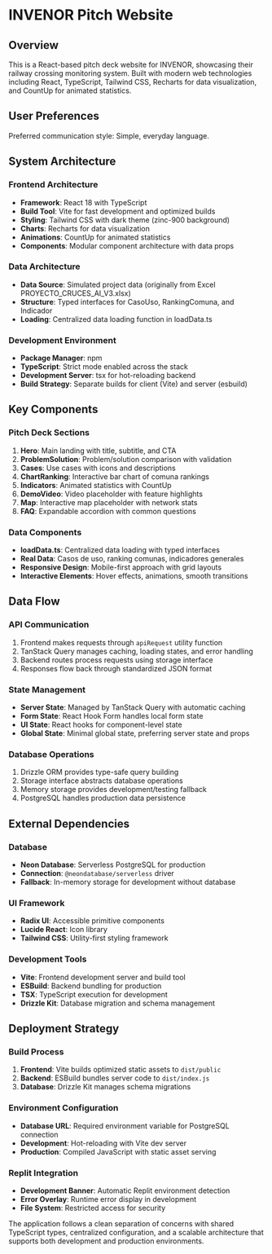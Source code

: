 # INVENOR Pitch Website

## Overview

This is a React-based pitch deck website for INVENOR, showcasing their railway crossing monitoring system. Built with modern web technologies including React, TypeScript, Tailwind CSS, Recharts for data visualization, and CountUp for animated statistics.

## User Preferences

Preferred communication style: Simple, everyday language.

## System Architecture

### Frontend Architecture
- **Framework**: React 18 with TypeScript
- **Build Tool**: Vite for fast development and optimized builds
- **Styling**: Tailwind CSS with dark theme (zinc-900 background)
- **Charts**: Recharts for data visualization
- **Animations**: CountUp for animated statistics
- **Components**: Modular component architecture with data props

### Data Architecture
- **Data Source**: Simulated project data (originally from Excel PROYECTO_CRUCES_AI_V3.xlsx)
- **Structure**: Typed interfaces for CasoUso, RankingComuna, and Indicador
- **Loading**: Centralized data loading function in loadData.ts

### Development Environment
- **Package Manager**: npm
- **TypeScript**: Strict mode enabled across the stack
- **Development Server**: tsx for hot-reloading backend
- **Build Strategy**: Separate builds for client (Vite) and server (esbuild)

## Key Components

### Pitch Deck Sections
1. **Hero**: Main landing with title, subtitle, and CTA
2. **ProblemSolution**: Problem/solution comparison with validation
3. **Cases**: Use cases with icons and descriptions
4. **ChartRanking**: Interactive bar chart of comuna rankings
5. **Indicators**: Animated statistics with CountUp
6. **DemoVideo**: Video placeholder with feature highlights
7. **Map**: Interactive map placeholder with network stats
8. **FAQ**: Expandable accordion with common questions

### Data Components
- **loadData.ts**: Centralized data loading with typed interfaces
- **Real Data**: Casos de uso, ranking comunas, indicadores generales
- **Responsive Design**: Mobile-first approach with grid layouts
- **Interactive Elements**: Hover effects, animations, smooth transitions

## Data Flow

### API Communication
1. Frontend makes requests through `apiRequest` utility function
2. TanStack Query manages caching, loading states, and error handling
3. Backend routes process requests using storage interface
4. Responses flow back through standardized JSON format

### State Management
- **Server State**: Managed by TanStack Query with automatic caching
- **Form State**: React Hook Form handles local form state
- **UI State**: React hooks for component-level state
- **Global State**: Minimal global state, preferring server state and props

### Database Operations
1. Drizzle ORM provides type-safe query building
2. Storage interface abstracts database operations
3. Memory storage provides development/testing fallback
4. PostgreSQL handles production data persistence

## External Dependencies

### Database
- **Neon Database**: Serverless PostgreSQL for production
- **Connection**: `@neondatabase/serverless` driver
- **Fallback**: In-memory storage for development without database

### UI Framework
- **Radix UI**: Accessible primitive components
- **Lucide React**: Icon library
- **Tailwind CSS**: Utility-first styling framework

### Development Tools
- **Vite**: Frontend development server and build tool
- **ESBuild**: Backend bundling for production
- **TSX**: TypeScript execution for development
- **Drizzle Kit**: Database migration and schema management

## Deployment Strategy

### Build Process
1. **Frontend**: Vite builds optimized static assets to `dist/public`
2. **Backend**: ESBuild bundles server code to `dist/index.js`
3. **Database**: Drizzle Kit manages schema migrations

### Environment Configuration
- **Database URL**: Required environment variable for PostgreSQL connection
- **Development**: Hot-reloading with Vite dev server
- **Production**: Compiled JavaScript with static asset serving

### Replit Integration
- **Development Banner**: Automatic Replit environment detection
- **Error Overlay**: Runtime error display in development
- **File System**: Restricted access for security

The application follows a clean separation of concerns with shared TypeScript types, centralized configuration, and a scalable architecture that supports both development and production environments.